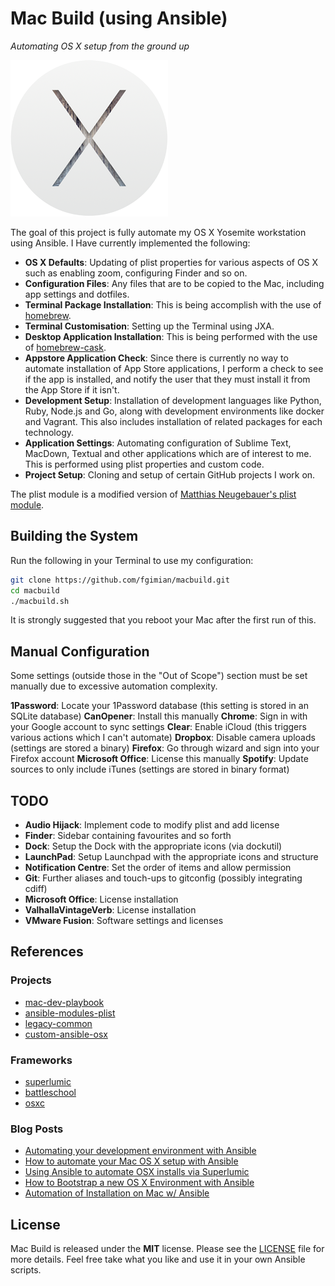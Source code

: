 # Mac Build (using Ansible)
*Automating OS X setup from the ground up*

![](images/osx-yosemite-logo.png)

The goal of this project is fully automate my OS X Yosemite workstation using
Ansible.  I Have currently implemented the following:

* **OS X Defaults**: Updating of plist properties for various aspects of OS X 
  such as enabling zoom, configuring Finder and so on.
* **Configuration Files**: Any files that are to be copied to the Mac, 
  including app settings and dotfiles.
* **Terminal Package Installation**: This is being accomplish with the use of
  [homebrew](https://github.com/Homebrew/homebrew).
* **Terminal Customisation**: Setting up the Terminal using JXA.
* **Desktop Application Installation**: This is being performed with the use
  of [homebrew-cask](https://github.com/caskroom/homebrew-cask).
* **Appstore Application Check**: Since there is currently no way to automate
  installation of App Store applications, I perform a check to see if the app
  is installed, and notify the user that they must install it from the App 
  Store if it isn't.
* **Development Setup**: Installation of development languages like Python,
  Ruby, Node.js and Go, along with development environments like docker and
  Vagrant.  This also includes installation of related packages for each
  technology.
* **Application Settings**: Automating configuration of Sublime Text, MacDown,
  Textual and other applications which are of interest to me.  This is performed
  using plist properties and custom code.
* **Project Setup**: Cloning and setup of certain GitHub projects I work on.

The plist module is a modified version of
[Matthias Neugebauer's plist module](https://github.com/mtneug/ansible-modules-plist).

## Building the System

Run the following in your Terminal to use my configuration:

```bash
git clone https://github.com/fgimian/macbuild.git
cd macbuild
./macbuild.sh
```

It is strongly suggested that you reboot your Mac after the first run
of this.

## Manual Configuration

Some settings (outside those in the "Out of Scope") section must be set 
manually due to excessive automation complexity.

**1Password**: Locate your 1Password database (this setting is stored in an 
  SQLite database)
**CanOpener**: Install this manually
**Chrome**: Sign in with your Google account to sync settings
**Clear**: Enable iCloud (this triggers various actions which I can't automate)
**Dropbox**: Disable camera uploads (settings are stored a binary)
**Firefox**: Go through wizard and sign into your Firefox account
**Microsoft Office**: License this manually
**Spotify**: Update sources to only include iTunes (settings are stored
  in binary format)

## TODO

* **Audio Hijack**: Implement code to modify plist and add license
* **Finder**: Sidebar containing favourites and so forth
* **Dock**: Setup the Dock with the appropriate icons (via dockutil)
* **LaunchPad**: Setup Launchpad with the appropriate icons and structure
* **Notification Centre**: Set the order of items and allow permission
* **Git**: Further aliases and touch-ups to gitconfig (possibly 
  integrating cdiff)
* **Microsoft Office**: License installation
* **ValhallaVintageVerb**: License installation
* **VMware Fusion**: Software settings and licenses

## References

### Projects

* [mac-dev-playbook](https://github.com/geerlingguy/mac-dev-playbook)
* [ansible-modules-plist](https://github.com/mtneug/ansible-modules-plist)
* [legacy-common](https://github.com/osxc/legacy-common)
* [custom-ansible-osx](https://github.com/mtneug/custom-ansible-osx)

### Frameworks

* [superlumic](https://github.com/superlumic/superlumic)
* [battleschool](https://github.com/spencergibb/battleschool)
* [osxc](http://osxc.github.io/)

### Blog Posts

* [Automating your development environment with Ansible](http://www.nickhammond.com/automating-development-environment-ansible/)
* [How to automate your Mac OS X setup with Ansible](https://blog.vandenbrand.org/2016/01/04/how-to-automate-your-mac-os-x-setup-with-ansible/)
* [Using Ansible to automate OSX installs via Superlumic](http://vanderveer.be/2015/09/27/using-ansible-to-automate-osx-installs-via-superlumic.html)
* [How to Bootstrap a new OS X Environment with Ansible](http://flounderedge.com/bootstrap-new-os-x-environment-ansible/)
* [Automation of Installation on Mac w/ Ansible](https://medium.com/@hackyGQ/automation-of-installation-on-mac-w-ansible-21354cce0d7b#.j7rujxwgc)

## License

Mac Build is released under the **MIT** license. Please see the
[LICENSE](https://github.com/fgimian/macbuild/blob/master/LICENSE) file for
more details.  Feel free take what you like and use it in your own Ansible
scripts.
